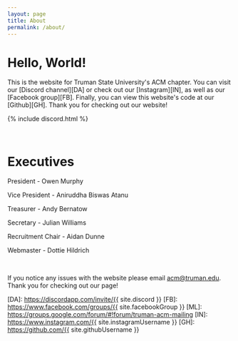 ```yaml
---
layout: page
title: About
permalink: /about/
---
```


# Hello, World!

This is the website for Truman State University's ACM chapter. You can visit our [Discord channel][DA] or check out our [Instagram][IN], as well as our [Facebook group][FB]. Finally, you can view this website's code at our [Github][GH]. Thank you for checking out our website!

{% include discord.html %}

<br /> 


# Executives

President - Owen Murphy

Vice President - Aniruddha Biswas Atanu

Treasurer - Andy Bernatow

Secretary - Julian Williams

Recruitment Chair - Aidan Dunne

Webmaster - Dottie Hildrich


<br />

If you notice any issues with the website please email acm@truman.edu. Thank you for checking out our page!

[DA]: https://discordapp.com/invite/{{ site.discord }}
[FB]: https://www.facebook.com/groups/{{ site.facebookGroup }}
[ML]: https://groups.google.com/forum/#!forum/truman-acm-mailing
[IN]: https://www.instagram.com/{{ site.instagramUsername }}
[GH]: https://github.com/{{ site.githubUsername }}